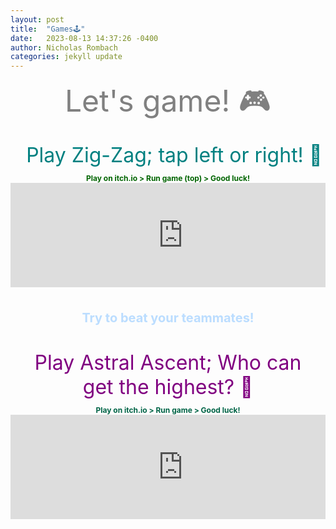 ```yaml
---
layout: post
title:  "Games🕹️"
date:   2023-08-13 14:37:26 -0400
author: Nicholas Rombach
categories: jekyll update
---
```

<div style="text-align: center; margin-bottom: 20px;">
  <span style="display: block; font-size: 48px; color: #808080;">
    Let's game! 🎮
  </span>
</div>

<div style="text-align: center; margin-bottom: 10px;">
  <span style="display: block; font-size: 32px; color: #008080; width: 100%; max-width: 100%; padding: 0 10px;">
    Play Zig-Zag; tap left or right! 💪
  </span>
</div>

<div style="text-align: center; margin: 0 auto; padding-bottom: 20px; overflow: hidden;">
  <!--<span style="display: block; font-size: 16px;">
    <strong>rotate phones horizontally 🔄📱</strong><br>
  </span> -->
  <span style="display: block; font-size: 12px; color: #006400; font-weight: bold;">
    Play on itch.io > Run game (top) > Good luck!<br>
  </span>
  <div style="max-width: 552px; margin: 0 auto;">
    <iframe src="https://itch.io/embed/74323" width="552" height="167" frameborder="0"><a href="https://vladimirslepnev.itch.io/zigzag">Zig Zag by Vladimir Slepnev</a></iframe>
  </div>
  <br>
</div>

<div style="text-align: center; margin: 0 auto;  padding-bottom: 40px;">
  <span style="display: block; font-size: 20px; color: #BBDDFF; font-weight: bold;">
    <strong>Try to beat your teammates!</strong><br>
  </span>
</div>

<div style="text-align: center; margin-bottom: 10px;">
  <span style="display: block; font-size: 32px; color: #800080; max-width: 90%; margin: 0 auto;">
    Play Astral Ascent; Who can get the highest? 🚀
  </span>
</div>

<div style="text-align: center; margin: 0 auto; padding-bottom: 0; overflow: hidden;">
  <span style="display: block; font-size: 12px; color: #006446; font-weight: bold;">
    Play on itch.io > Run game > Good luck!<br>
  </span>
  <div style="max-width: 552px; margin: 0 auto;">
    <iframe src="https://itch.io/embed/806285" width="552" height="167" frameborder="0"><a href="https://bottino-games.itch.io/astral-ascent">Astral Ascent by Bottino Games</a></iframe>
  </div>
</div>

